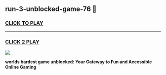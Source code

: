 
## run-3-unblocked-game-76 👋
<h3>
<a href="https://premium.freeplayer.one?title=run-3-unblocked-game-76&ref=14F">CLICK TO PLAY</a></h3>
<hr>

<h3>
<a href="https://premium.freeplayer.one?title=run-3-unblocked-game-76&ref=14F">CLICK 2 PLAY</a>
  
</h3>

<a href="https://premium.freeplayer.one?title=run-3-unblocked-game-76&ref=12F/"><img src="https://clearcache.store/games.png"></a>


**worlds hardest game unblocked: Your Gateway to Fun and Accessible Online Gaming**
